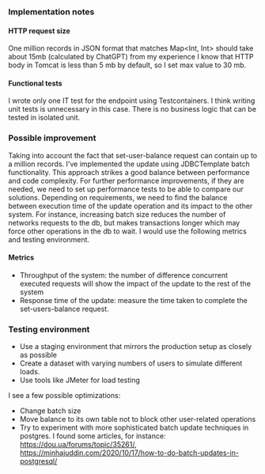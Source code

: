 ### Implementation notes

#### HTTP request size

One million records in JSON format that matches Map<Int, Int> should take about 15mb (calculated by ChatGPT)
from my experience I know that HTTP body in Tomcat is less than 5 mb by default, so I set max value to 30 mb.

#### Functional tests

I wrote only one IT test for the endpoint using Testcontainers. I think writing unit tests is unnecessary in this case. 
There is no business logic that can be tested in isolated unit. 

### Possible improvement

Taking into account the fact that set-user-balance request can contain up to a million records.
I've implemented the update using JDBCTemplate batch functionality.
This approach strikes a good balance between performance and code complexity.
For further performance improvements, if they are needed, we need to set up performance tests to be able to compare our
solutions.
Depending on requirements, we need to find the balance between execution time of the update operation and its impact to
the other system. 
For instance,
increasing batch size reduces the number of networks requests to the db, but makes transactions longer which may force
other operations in the db to wait.
I would use the following metrics and testing environment.

#### Metrics
- Throughput of the system: the number of difference concurrent executed requests will show the impact of the update to the rest of the system
- Response time of the update: measure the time taken to complete the set-users-balance request.
### Testing environment
- Use a staging environment that mirrors the production setup as closely as possible
- Create a dataset with varying numbers of users to simulate different loads.
- Use tools like JMeter for load testing  

I see a few possible optimizations:
- Change batch size
- Move balance to its own table not to block other user-related operations
- Try to experiment with more sophisticated batch update techniques in postgres. I found some articles, for instance: https://dou.ua/forums/topic/35261/, https://minhajuddin.com/2020/10/17/how-to-do-batch-updates-in-postgresql/
